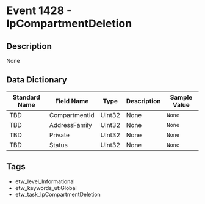 # Event 1428 - IpCompartmentDeletion

## Description
None

## Data Dictionary
|Standard Name|Field Name|Type|Description|Sample Value|
|---|---|---|---|---|
|TBD|CompartmentId|UInt32|None|`None`|
|TBD|AddressFamily|UInt32|None|`None`|
|TBD|Private|UInt32|None|`None`|
|TBD|Status|UInt32|None|`None`|

## Tags
* etw_level_Informational
* etw_keywords_ut:Global
* etw_task_IpCompartmentDeletion